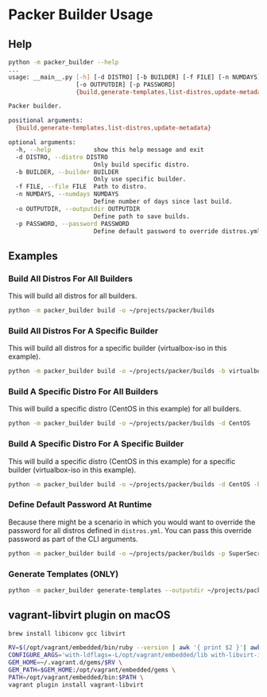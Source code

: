 # Packer Builder Usage

## Help

```bash
python -m packer_builder --help
...
usage: __main__.py [-h] [-d DISTRO] [-b BUILDER] [-f FILE] [-n NUMDAYS]
                   [-o OUTPUTDIR] [-p PASSWORD]
                   {build,generate-templates,list-distros,update-metadata}

Packer builder.

positional arguments:
  {build,generate-templates,list-distros,update-metadata}

optional arguments:
  -h, --help            show this help message and exit
  -d DISTRO, --distro DISTRO
                        Only build specific distro.
  -b BUILDER, --builder BUILDER
                        Only use specific builder.
  -f FILE, --file FILE  Path to distro.
  -n NUMDAYS, --numdays NUMDAYS
                        Define number of days since last build.
  -o OUTPUTDIR, --outputdir OUTPUTDIR
                        Define path to save builds.
  -p PASSWORD, --password PASSWORD
                        Define default password to override distros.yml
```

## Examples

### Build All Distros For All Builders

This will build all distros for all builders.

```bash
python -m packer_builder build -o ~/projects/packer/builds
```

### Build All Distros For A Specific Builder

This will build all distros for a specific builder (virtualbox-iso in this
example).

```bash
python -m packer_builder build -o ~/projects/packer/builds -b virtualbox-iso
```

### Build A Specific Distro For All Builders

This will build a specific distro (CentOS in this example) for all builders.

```bash
python -m packer_builder build -o ~/projects/packer/builds -d CentOS
```

### Build A Specific Distro For A Specific Builder

This will build a specific distro (CentOS in this example) for a specific
builder (virtualbox-iso in this example).

```bash
python -m packer_builder build -o ~/projects/packer/builds -d CentOS -b virtualbox-iso
```

### Define Default Password At Runtime

Because there might be a scenario in which you would want to override the password
for all distros defined in `distros.yml`. You can pass this override password as
part of the CLI arguments.

```bash
python -m packer_builder build -o ~/projects/packer/builds -p SuperSecretPass
```

### Generate Templates (ONLY)

```bash
python -m packer_builder generate-templates --outputdir ~/projects/packer
```

## vagrant-libvirt plugin on macOS

```bash
brew install libiconv gcc libvirt
```

```bash
RV=$(/opt/vagrant/embedded/bin/ruby --version | awk '{ print $2 }'| awk '{ split($0, a, "p"); print a[1] }')
CONFIGURE_ARGS='with-ldflags=-L/opt/vagrant/embedded/lib with-libvirt-include=/usr/local/include/libvirt with-libvirt-lib=/usr/local/lib' \
GEM_HOME=~/.vagrant.d/gems/$RV \
GEM_PATH=$GEM_HOME:/opt/vagrant/embedded/gems \
PATH=/opt/vagrant/embedded/bin:$PATH \
vagrant plugin install vagrant-libvirt
```
